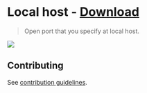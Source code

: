 # Local host - [Download](https://github.com/nikitavoloboev/small-workflows/blob/master/local-host/Local%20host.alfredworkflow?raw=true)
> Open port that you specify at local host.

![](https://i.imgur.com/mmtssfH.png)

## Contributing
See [contribution guidelines](../CONTRIBUTING.md#readme).

